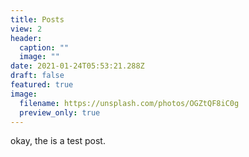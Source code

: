 ```yaml
---
title: Posts
view: 2
header:
  caption: ""
  image: ""
date: 2021-01-24T05:53:21.288Z
draft: false
featured: true
image:
  filename: https://unsplash.com/photos/OGZtQF8iC0g
  preview_only: true
---
```

okay, the is a test post.